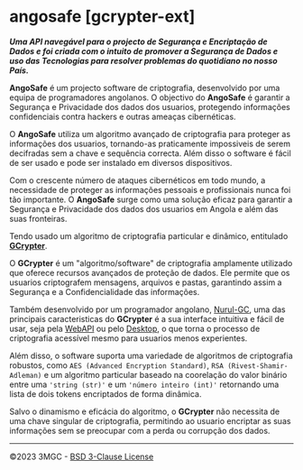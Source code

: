 # angosafe [gcrypter-ext]

***Uma API navegável para o projecto de Segurança e Encriptação de Dados e foi criada com o intuito de promover a Segurança de Dados e uso das Tecnologias para resolver problemas do quotidiano no nosso País.***

**AngoSafe** é um projecto software de criptografia, desenvolvido por uma equipa de programadores angolanos. O objectivo do **AngoSafe** é garantir a Segurança e Privacidade dos dados dos usuarios, protegendo informações confidenciais contra hackers e outras ameaças cibernéticas.

O **AngoSafe** utiliza um algoritmo avançado de criptografia para proteger as informações dos usuarios, tornando-as praticamente impossiveis de serem decifradas sem a chave e sequência correcta. Além disso o software é fácil de ser usado e pode ser instalado em diversos dispositivos.

Com o crescente número de ataques cibernéticos em todo mundo, a necessidade de proteger as informações pessoais e profissionais nunca foi tão importante. O **AngoSafe** surge como uma solução eficaz para garantir a Segurança e Privacidade dos dados dos usuarios em Angola e além das suas fronteiras.

Tendo usado um algoritmo de criptografia particular e dinâmico, entitulado [**GCrypter**](/).

O **GCrypter** é um "algoritmo/software" de criptografia amplamente utilizado que oferece recursos avançados de proteção de dados. Ele permite que os usuarios criptografem mensagens, arquivos e pastas, garantindo assim a Segurança e a Confidencialidade das informações.

Também desenvolvido por um programador angolano, [Nurul-GC](https://github.com/Nurul-GC), uma das principais caracteristicas do **GCrypter** é a sua interface intuitiva e fácil de usar, seja pela [WebAPI](/) ou pelo [Desktop](/), o que torna o processo de criptografia acessível mesmo para usuarios menos experientes.

Além disso, o software suporta uma variedade de algoritmos de criptografia robustos, como `AES (Advanced Encryption Standard)`, `RSA (Rivest-Shamir-Adleman)` e um algoritmo particular baseado na coorelação do valor binário entre uma `'string (str)'` e um `'número inteiro (int)'` retornando uma lista de dois tokens encriptados de forma dinâmica.

Salvo o dinamismo e eficácia do algoritmo, o **GCrypter** não necessita de uma chave singular de criptografia, permitindo ao usuario encriptar as suas informações sem se preocupar com a perda ou corrupção dos dados.

---

&copy;2023 3MGC - [BSD 3-Clause License](./LICENSE)
